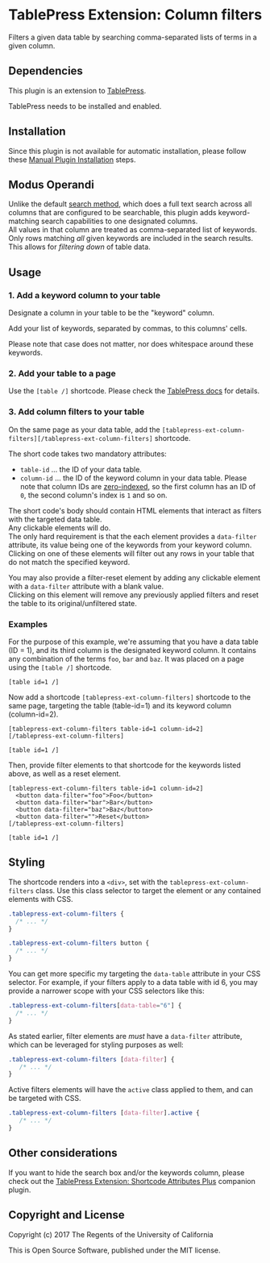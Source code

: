 # TablePress Extension: Column filters

Filters a given data table by searching comma-separated lists of terms in a given column.

## Dependencies

This plugin is an extension to [TablePress](https://wordpress.org/plugins/tablepress/).

TablePress needs to be installed and enabled. 

## Installation

Since this plugin is not available for automatic installation, please follow these [Manual Plugin Installation](https://codex.wordpress.org/Managing_Plugins#Manual_Plugin_Installation) steps.

## Modus Operandi

Unlike the default [search method](https://datatables.net/reference/api/search()), 
which does a full text search across all columns that are configured to be searchable, this plugin
adds keyword-matching search capabilities to one designated columns.  
All values in that column are treated as comma-separated list of keywords.  
Only rows matching _all_ given keywords are included in the search results.  
This allows for _filtering down_ of table data. 

## Usage

### 1. Add a keyword column to your table
 
Designate a column in your table to be the "keyword" column. 

Add your list of keywords, separated by commas, to this columns' cells.
 
Please note that case does not matter, nor does whitespace around these keywords.

### 2. Add your table to a page
  
Use the `[table /]` shortcode. Please check the [TablePress docs](https://tablepress.org/documentation/) for details.

### 3. Add column filters to your table

On the same page as your data table, add the `[tablepress-ext-column-filters][/tablepress-ext-column-filters]` shortcode.
 
The short code takes two mandatory attributes:

- `table-id` ... the ID of your data table.
- `column-id` ... the ID of the keyword column in your data table. Please note that column IDs are [zero-indexed](https://en.wikipedia.org/wiki/Zero-based_numbering), so the first column has an ID of `0`, the second column's index is `1` and so on.

The short code's body should contain HTML elements that interact as filters with the targeted data table.  
Any clickable elements will do.  
The only hard requirement is that the each element provides a `data-filter` attribute, 
its value being one of the keywords from your keyword column.  
Clicking on one of these elements will filter out any rows in your table that do not match the specified keyword.  

You may also provide a filter-reset element by adding any clickable element with a `data-filter` attribute with a blank value.  
Clicking on this element will remove any previously applied filters and reset the table to its original/unfiltered state.

### Examples

For the purpose of this example, we're assuming that you have a data table (ID = 1), 
and its third column is the designated keyword column. It contains any combination of the terms `foo`, `bar` and `baz`.
It was placed on a page using the `[table /]` shortcode.

```
[table id=1 /]
```

Now add a shortcode `[tablepress-ext-column-filters]` shortcode to the same page, targeting the table (table-id=1) and its keyword column (column-id=2).

```
[tablepress-ext-column-filters table-id=1 column-id=2]
[/tablepress-ext-column-filters]

[table id=1 /]
```

Then, provide filter elements to that shortcode for the keywords listed above, as well as a reset element. 

```
[tablepress-ext-column-filters table-id=1 column-id=2]
  <button data-filter="foo">Foo</button>
  <button data-filter="bar">Bar</button>
  <button data-filter="baz">Baz</button>
  <button data-filter="">Reset</button>
[/tablepress-ext-column-filters]

[table id=1 /]
```

## Styling

The shortcode renders into a `<div>`, set with the `tablepress-ext-column-filters` class.
Use this class selector to target the element or any contained elements with CSS.

```css
.tablepress-ext-column-filters {
  /* ... */
}

.tablepress-ext-column-filters button {
  /* ... */
}
```

You can get more specific my targeting the `data-table` attribute in your CSS selector.
For example, if your filters apply to a data table with id 6, 
you may provide a narrower scope with your CSS selectors like this:

```css
.tablepress-ext-column-filters[data-table="6"] {
  /* ... */
}
```

As stated earlier, filter elements are *must* have a `data-filter` attribute, 
which can be leveraged for styling purposes as well:

```css
.tablepress-ext-column-filters [data-filter] {
   /* ... */
}
```

Active filters elements will have the `active` class applied to them, and can be targeted with CSS.

```css
.tablepress-ext-column-filters [data-filter].active {
   /* ... */
}
```

## Other considerations

If you want to hide the search box and/or the keywords column, 
please check out the [TablePress Extension: Shortcode Attributes Plus](https://github.com/ucsf-ckm/tablepress-ext-shortcode-attrs-plus) 
companion plugin. 

## Copyright and License

Copyright (c) 2017 The Regents of the University of California

This is Open Source Software, published under the MIT license.


